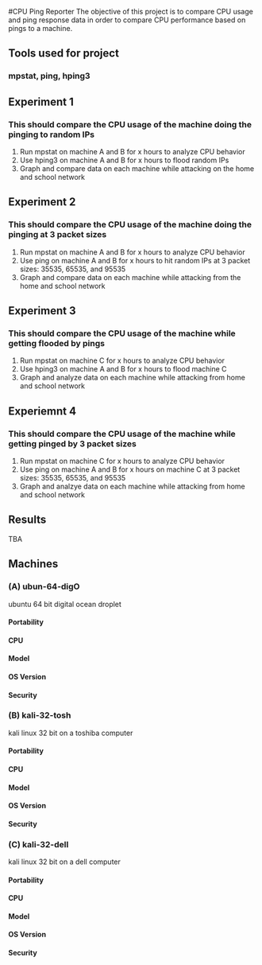 #CPU Ping Reporter
The objective of this project is to compare CPU usage and ping response data in order to compare CPU performance based on pings to a machine.

## Tools used for project
### mpstat, ping, hping3

## Experiment 1
### This should compare the CPU usage of the machine doing the pinging to random IPs
1. Run mpstat on machine A and B for x hours to analyze CPU behavior
2. Use hping3 on machine A and B for x hours to flood random IPs
3. Graph and compare data on each machine while attacking on the home and school network

## Experiment 2
### This should compare the CPU usage of the machine doing the pinging at 3 packet sizes
1. Run mpstat on machine A and B for x hours to analyze CPU behavior
2. Use ping on machine A and B for x hours to hit random IPs at 3 packet sizes: 35535, 65535, and 95535
3. Graph and compare data on each machine while attacking from the home and school network

## Experiment 3
### This should compare the CPU usage of the machine while getting flooded by pings
1. Run mpstat on machine C for x hours to analyze CPU behavior
2. Use hping3 on machine A and B for x hours to flood machine C
3. Graph and analyze data on each machine while attacking from home and school network

## Experiemnt 4
### This should compare the CPU usage of the machine while getting pinged by 3 packet sizes
1. Run mpstat on machine C for x hours to analyze CPU behavior
2. Use ping on machine A and B for x hours on machine C at 3 packet sizes: 35535, 65535, and 95535
3. Graph and analzye data on each machine while attacking from home and school network

## Results
TBA

## Machines
### (A) ubun-64-digO
ubuntu 64 bit digital ocean droplet
#### Portability
#### CPU
#### Model
#### OS Version
#### Security

### (B) kali-32-tosh
kali linux 32 bit on a toshiba computer
#### Portability
#### CPU
#### Model
#### OS Version
#### Security

### (C) kali-32-dell
kali linux 32 bit on a dell computer
#### Portability
#### CPU
#### Model
#### OS Version
#### Security
